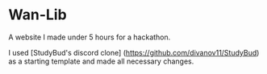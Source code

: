 # Wan-Lib
A website I made under 5 hours for a hackathon.

I used [StudyBud's discord clone] (https://github.com/divanov11/StudyBud) as a starting template and made all necessary changes.
